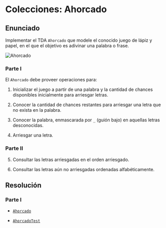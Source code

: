# Colecciones: Ahorcado

## Enunciado

Implementar el TDA `Ahorcado` que modele el conocido juego de lápiz y papel, 
en el que el objetivo es adivinar una palabra o frase.

![Ahorcado][ahorcado]

### Parte I

El `Ahorcado` debe proveer operaciones para:

1. Inicializar el juego a partir de una palabra y la cantidad de chances disponibles
   inicialmente para arriesgar letras.
   
2. Conocer la cantidad de chances restantes para arriesgar una letra que no 
   exista en la palabra.
   
3. Conocer la palabra, enmascarada por `_` (guión bajo) en aquellas letras
   desconocidas.
   
4. Arriesgar una letra.

### Parte II

5. Consultar las letras arriesgadas en el orden arriesgado. 

6. Consultar las letras aún no arriesgadas ordenadas alfabéticamente.


## Resolución 

### Parte I

 * [`Ahorcado`](src/colecciones/Ahorcado.java)
 
 * [`AhorcadoTest`](src/colecciones/AhorcadoTest.java)
 
[ahorcado]: http://upload.wikimedia.org/wikipedia/commons/5/5f/Ahoracado_%28juego%29_-_2.gif "Ahorcado"
